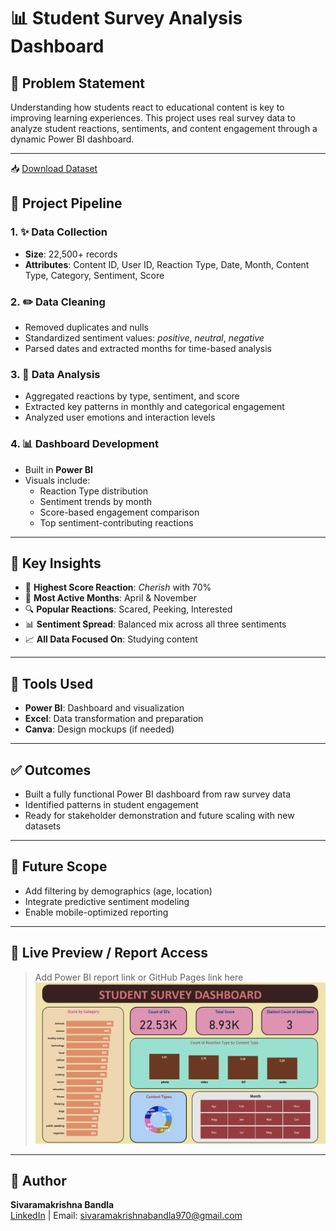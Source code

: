# 📊 Student Survey Analysis Dashboard

## 🧹 Problem Statement
Understanding how students react to educational content is key to improving learning experiences. This project uses real survey data to analyze student reactions, sentiments, and content engagement through a dynamic Power BI dashboard.

---
📥 [Download Dataset](https://github.com/SRK0724/Student-Survey/blob/main/Reactions.xlxs.xlsx)

## 🔄 Project Pipeline

### 1. ✨ Data Collection
- **Size**: 22,500+ records
- **Attributes**: Content ID, User ID, Reaction Type, Date, Month, Content Type, Category, Sentiment, Score

### 2. ✏️ Data Cleaning
- Removed duplicates and nulls
- Standardized sentiment values: *positive*, *neutral*, *negative*
- Parsed dates and extracted months for time-based analysis

### 3. 🧰 Data Analysis
- Aggregated reactions by type, sentiment, and score
- Extracted key patterns in monthly and categorical engagement
- Analyzed user emotions and interaction levels

### 4. 📊 Dashboard Development
- Built in **Power BI**
- Visuals include:
  - Reaction Type distribution
  - Sentiment trends by month
  - Score-based engagement comparison
  - Top sentiment-contributing reactions

---

## 🚀 Key Insights
- 🌟 **Highest Score Reaction**: *Cherish* with 70%
- 📅 **Most Active Months**: April & November
- 🔍 **Popular Reactions**: Scared, Peeking, Interested
- 📊 **Sentiment Spread**: Balanced mix across all three sentiments
- 📈 **All Data Focused On**: Studying content

---

## 📄 Tools Used
- **Power BI**: Dashboard and visualization
- **Excel**: Data transformation and preparation
- **Canva**: Design mockups (if needed)

---

## ✅ Outcomes
- Built a fully functional Power BI dashboard from raw survey data
- Identified patterns in student engagement
- Ready for stakeholder demonstration and future scaling with new datasets

---

## 🚜 Future Scope
- Add filtering by demographics (age, location)
- Integrate predictive sentiment modeling
- Enable mobile-optimized reporting

---

## 🔗 Live Preview / Report Access
> Add Power BI report link or GitHub Pages link here
![Dashboard Preview](https://github.com/SRK0724/Student-Survey/blob/main/Student%20Survey%20Dashboard.png)
---

## 📖 Author
**Sivaramakrishna Bandla**  
[LinkedIn](https://www.linkedin.com/in/sivaramakrishnacareergpt) | Email: sivaramakrishnabandla970@gmail.com

